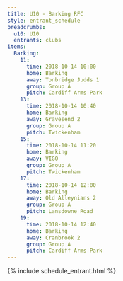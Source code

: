 ```yaml
---
title: U10 - Barking RFC
style: entrant_schedule
breadcrumbs:
  u10: U10
  entrants: clubs
items:
  Barking:
    11:
      time: 2018-10-14 10:00
      home: Barking
      away: Tonbridge Judds 1
      group: Group A
      pitch: Cardiff Arms Park
    13:
      time: 2018-10-14 10:40
      home: Barking
      away: Gravesend 2
      group: Group A
      pitch: Twickenham
    15:
      time: 2018-10-14 11:20
      home: Barking
      away: VIGO
      group: Group A
      pitch: Twickenham
    17:
      time: 2018-10-14 12:00
      home: Barking
      away: Old Alleynians 2
      group: Group A
      pitch: Lansdowne Road
    19:
      time: 2018-10-14 12:40
      home: Barking
      away: Cranbrook 2
      group: Group A
      pitch: Cardiff Arms Park
---
```


{% include schedule_entrant.html %}
